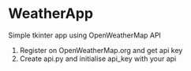 # WeatherApp
Simple tkinter app using OpenWeatherMap API
1. Register on OpenWeatherMap.org and get api key
2. Create api.py and initialise api_key with your api
